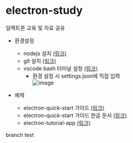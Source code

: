 # electron-study
일렉트론 교육 및 자료 공유

- 환경설정
  - nodejs 설치 [(링크)](https://nodejs.org/ko/ "nodejs 설치페이지")
  - git 설치 [(링크)](https://git-scm.com/downloads "git 설치페이지")
  - vscode bash 터미널 설정 [(링크)](https://murra.tistory.com/36 "블로그 바로가기")
    - 환경 설정 시 settings.json에 직접 입력   
    ![image](https://user-images.githubusercontent.com/19280103/106678656-7f7e1500-65fe-11eb-965a-8143ccaa4d84.png)
  
- 예제
  - electron-quick-start 가이드 [(링크)](https://www.electronjs.org/docs/tutorial/quick-start "electron")
  - electron-quick-start 가이드 한글 문서 [(링크)](http://electron.ebookchain.org/ko-KR/tutorial/quick-start.html "electron")
  - electron-tutorial-app [(링크)](https://github.com/crilleengvall/electron-tutorial-app "tutorial")    

branch test